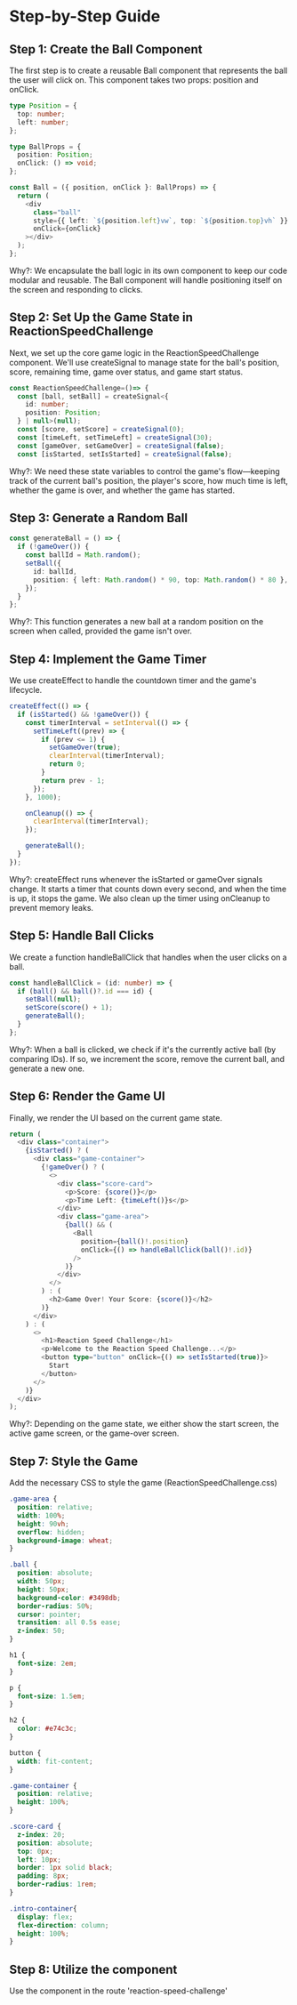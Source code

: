 # Step-by-Step Guide

## Step 1: Create the Ball Component

The first step is to create a reusable Ball component that represents the ball the user will click on. This component takes two props: position and onClick.

```typescript
type Position = {
  top: number;
  left: number;
};

type BallProps = {
  position: Position;
  onClick: () => void;
};

const Ball = ({ position, onClick }: BallProps) => {
  return (
    <div
      class="ball"
      style={{ left: `${position.left}vw`, top: `${position.top}vh` }}
      onClick={onClick}
    ></div>
  );
};
```

Why?: We encapsulate the ball logic in its own component to keep our code modular and reusable. The Ball component will handle positioning itself on the screen and responding to clicks.

## Step 2: Set Up the Game State in ReactionSpeedChallenge

Next, we set up the core game logic in the ReactionSpeedChallenge component. We'll use createSignal to manage state for the ball's position, score, remaining time, game over status, and game start status.

```typescript
const ReactionSpeedChallenge=()=> {
  const [ball, setBall] = createSignal<{
    id: number;
    position: Position;
  } | null>(null);
  const [score, setScore] = createSignal(0);
  const [timeLeft, setTimeLeft] = createSignal(30);
  const [gameOver, setGameOver] = createSignal(false);
  const [isStarted, setIsStarted] = createSignal(false);
```

Why?: We need these state variables to control the game's flow—keeping track of the current ball's position, the player's score, how much time is left, whether the game is over, and whether the game has started.

## Step 3: Generate a Random Ball

```typescript
const generateBall = () => {
  if (!gameOver()) {
    const ballId = Math.random();
    setBall({
      id: ballId,
      position: { left: Math.random() * 90, top: Math.random() * 80 },
    });
  }
};
```

Why?: This function generates a new ball at a random position on the screen when called, provided the game isn't over.

## Step 4: Implement the Game Timer

We use createEffect to handle the countdown timer and the game's lifecycle.

```typescript
createEffect(() => {
  if (isStarted() && !gameOver()) {
    const timerInterval = setInterval(() => {
      setTimeLeft((prev) => {
        if (prev <= 1) {
          setGameOver(true);
          clearInterval(timerInterval);
          return 0;
        }
        return prev - 1;
      });
    }, 1000);

    onCleanup(() => {
      clearInterval(timerInterval);
    });

    generateBall();
  }
});
```

Why?: createEffect runs whenever the isStarted or gameOver signals change. It starts a timer that counts down every second, and when the time is up, it stops the game. We also clean up the timer using onCleanup to prevent memory leaks.

## Step 5: Handle Ball Clicks

We create a function handleBallClick that handles when the user clicks on a ball.

```typescript
const handleBallClick = (id: number) => {
  if (ball() && ball()?.id === id) {
    setBall(null);
    setScore(score() + 1);
    generateBall();
  }
};
```

Why?: When a ball is clicked, we check if it's the currently active ball (by comparing IDs). If so, we increment the score, remove the current ball, and generate a new one.

## Step 6: Render the Game UI

Finally, we render the UI based on the current game state.

```typescript
return (
  <div class="container">
    {isStarted() ? (
      <div class="game-container">
        {!gameOver() ? (
          <>
            <div class="score-card">
              <p>Score: {score()}</p>
              <p>Time Left: {timeLeft()}s</p>
            </div>
            <div class="game-area">
              {ball() && (
                <Ball
                  position={ball()!.position}
                  onClick={() => handleBallClick(ball()!.id)}
                />
              )}
            </div>
          </>
        ) : (
          <h2>Game Over! Your Score: {score()}</h2>
        )}
      </div>
    ) : (
      <>
        <h1>Reaction Speed Challenge</h1>
        <p>Welcome to the Reaction Speed Challenge...</p>
        <button type="button" onClick={() => setIsStarted(true)}>
          Start
        </button>
      </>
    )}
  </div>
);
```

Why?: Depending on the game state, we either show the start screen, the active game screen, or the game-over screen.

## Step 7: Style the Game

Add the necessary CSS to style the game (ReactionSpeedChallenge.css)

```css
.game-area {
  position: relative;
  width: 100%;
  height: 90vh;
  overflow: hidden;
  background-image: wheat;
}

.ball {
  position: absolute;
  width: 50px;
  height: 50px;
  background-color: #3498db;
  border-radius: 50%;
  cursor: pointer;
  transition: all 0.5s ease;
  z-index: 50;
}

h1 {
  font-size: 2em;
}

p {
  font-size: 1.5em;
}

h2 {
  color: #e74c3c;
}

button {
  width: fit-content;
}

.game-container {
  position: relative;
  height: 100%;
}

.score-card {
  z-index: 20;
  position: absolute;
  top: 0px;
  left: 10px;
  border: 1px solid black;
  padding: 8px;
  border-radius: 1rem;
}

.intro-container{
  display: flex;
  flex-direction: column;
  height: 100%;
}

```

## Step 8: Utilize the component

Use the component in the route 'reaction-speed-challenge'
